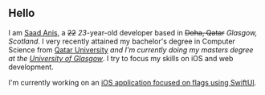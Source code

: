 ## Hello
I am [Saad Anis](https://saadanis.com), a ~~22~~ *23*-year-old developer based in ~~Doha, Qatar~~ *Glasgow, Scotland*. I very recently attained my bachelor's degree in Computer Science from [Qatar University](https://qu.edu.qa) *and I'm currently doing my masters degree at the [University of Glasgow](https://www.gla.ac.uk)*. I try to focus my skills on iOS and web development.

I'm currently working on an [iOS application focused on flags using SwiftUI](https://github.com/saadanis/Vexillum).
